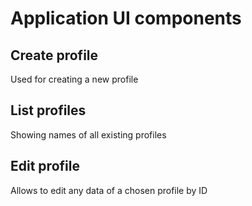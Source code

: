 # Application UI components

## Create profile
Used for creating a new profile

## List profiles
Showing names of all existing profiles

## Edit profile
Allows to edit any data of a chosen profile by ID